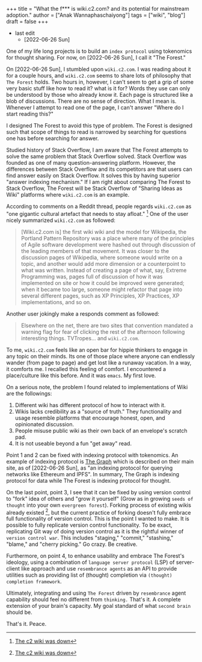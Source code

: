 +++
title = "What the f*** is wiki.c2.com? and its potential for mainstream adoption."
author = ["Anak Wannaphaschaiyong"]
tags = ["wiki", "blog"]
draft = false
+++

-   last edit
    -   <span class="timestamp-wrapper"><span class="timestamp">[2022-06-26 Sun]</span></span>

One of my life long projects is to build an `index protocol` using tokenomics for thought sharing. For now, on <span class="timestamp-wrapper"><span class="timestamp">[2022-06-26 Sun]</span></span>, I call it "The Forest."

On <span class="timestamp-wrapper"><span class="timestamp">[2022-06-26 Sun]</span></span>, I stumbled upon `wiki.c2.com`. I was reading about it for a couple hours, and `wiki.c2.com` seems to share lots of philosophy that `The Forest` holds. Two hours in, however, I can't seem to get a grip of some very basic stuff like how to read it? what is it for? Words they use can only be understood by those who already know it. Each page is structured like a blob of discussions. There are no sense of direction. What I mean is. Whenever I attempt to read one of the page, I can't answer "Where do I start reading this?"

I designed The Forest to avoid this type of problem. The Forest is designed such that scope of things to read is narrowed by searching for questions one has before searching for answer.

Studied history of Stack Overflow, I am aware that The Forest attempts to solve the same problem that Stack Overflow solved. Stack Overflow was founded as one of many question-answering platform. However, the differences between Stack Overflow and its competitors are that users can find answer easily on Stack Overflow. It solves this by having superior "answer indexing mechanism." If I am right about comparing The Forest to Stack Overflow, The Forest will be Stack Overflow of "Sharing Ideas as Wiki" platforms where `wiki.c2.com` is an example.

According to comments on a Reddit thread, people regards `wiki.c2.com` as "one gigantic cultural artefact that needs to stay afloat."&nbsp;[^fn:1] One of the user nicely summarized `wiki.c2.com` as followed:

> [Wiki.c2.com is] the first wiki wiki and the model for Wikipedia, the Portland Pattern Repository was a place where many of the principles of Agile software development were hashed out through discussion of the leading members of that movement. It was closer to the discussion pages of Wikipedia, where someone would write on a topic, and another would add more dimension or a counterpoint to what was written. Instead of creating a page of what, say, Extreme Programming was, pages full of discussion of how it was implemented on site or how it could be improved were generated; when it became too large, someone might refactor that page into several different pages, such as XP Principles, XP Practices, XP implementations, and so on.

Another user jokingly make a responds comment as followed:

> Elsewhere on the net, there are two sites that convention mandated a warning flag for fear of clicking the rest of the afternoon following interesting things. TVTropes... and `wiki.c2.com`.

To me, `wiki.c2.com` feels like an open bar for hippie thinkers to engage in any topic on their minds. Its one of those place where anyone can endlessly wander (from page to page) and get lost like a runaway vacation. In a way, it comforts me. I recalled this feeling of comfort. I encountered a place/culture like this before. And it was `emacs`. My first love.

On a serious note, the problem I found related to implementations of Wiki are the followings:

1.  Different wiki has different protocol of how to interact with it.
2.  Wikis lacks credibility as a "source of truth." They functionality and usage resemble platforms that encourage honest, open, and opinionated discussion.
3.  People misuse public wiki as their own back of an envelope's scratch pad.
4.  It is not useable beyond a fun "get away" read.

Point 1 and 2 can be fixed with indexing protocol with tokenomics. An example of indexing protocol is [The Graph](https://thegraph.com/en/) which is described on their main site, as of <span class="timestamp-wrapper"><span class="timestamp">[2022-06-26 Sun]</span></span>, as "an indexing protocol for querying networks like Ethereum and IPFS". In summary, The Graph is indexing protocol for data while The Forest is indexing protocol for thought.

On the last point, point 3, I see that it can be fixed by using version control to "fork" idea of others and "grow it yourself" (Grow as in growing `seeds of thought` into your own `evergreen forest`). Forking process of existing wikis already existed&nbsp;[^fn:1], but the current practice of forking doesn't fully embrace full functionality of version control. This is the point I wanted to make. It is possible to fully replicate version control functionality. To be exact, replicating Git way of doing version control as it is the rightful winner of `version control war`. This includes "staging," "commit," "stashing," "blame," and "cherry picking." Go crazy. Be creative.

Furthermore, on point 4, to enhance usability and embrace The Forest's ideology, using a combination of `language server protocol` (LSP) of server-client like approach and use `resembrance agents` as an API to provide utilities such as providing list of (thought) completion via `(thought) completion framework`.

Ultimately, integrating and using `The Forest` driven by `resembrance` agent capability should feel no different from `thinking.` That's it. A complete extension of your brain's capacity. My goal standard of what `second brain` should be.

That's it.
Peace.

[^fn:1]: [The c2 wiki was down](https://news.ycombinator.com/item?id=12705774)

